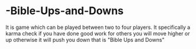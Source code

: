 # -Bible-Ups-and-Downs
It is game which can be played between two to four players. It specifically a karma check if you have done good work for others you will move higher or up otherwise it will push you down that is "Bible Ups and Downs"
